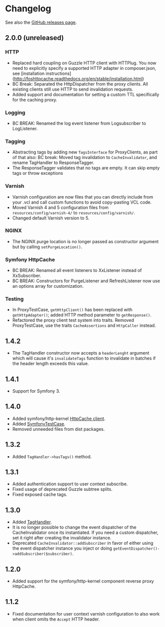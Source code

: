 Changelog
=========

See also the [GitHub releases page](https://github.com/FriendsOfSymfony/FOSHttpCache/releases).

2.0.0 (unreleased)
------------------

### HTTP

* Replaced hard coupling on Guzzle HTTP client with HTTPlug. You now need
  to explicitly specify a supported HTTP adapter in composer.json, see [installation instructions]
  (http://foshttpcache.readthedocs.org/en/stable/installation.html)
* BC Break: Separated the HttpDispatcher from the proxy clients. All existing
  clients still use HTTP to send invalidation requests.
* Added support and documentation for setting a custom TTL specifically for the
  caching proxy.

### Logging

* BC BREAK: Renamed the log event listener from Logsubscriber to LogListener.

### Tagging

* Abstracting tags by adding new `TagsInterface` for ProxyClients, as part of
  that also:
  BC break: Moved tag invalidation to `CacheInvalidator`, and rename TagHandler
  to ResponseTagger.
* The ResponseTagger validates that no tags are empty. It can skip empty tags
  or throw exceptions

### Varnish

* Varnish configuration are now files that you can directly include from your
  .vcl and call custom functions to avoid copy-pasting VCL code.
* Moved Varnish 4 and 5 configuration files from `resources/config/varnish-4/`
  to `resources/config/varnish/`.
* Changed default Varnish version to 5.

### NGINX

* The NGINX purge location is no longer passed as constructor argument but by
  calling `setPurgeLocation()`.

### Symfony HttpCache

* BC BREAK: Renamed all event listeners to XxListener instead of XxSubscriber.
* BC BREAK: Constructors for PurgeListener and RefreshListener now use an
  options array for customization.

### Testing

* In ProxyTestCase, `getHttpClient()` has been replaced with `getHttpAdapter()`;
  added HTTP method parameter to `getResponse()`.
* Refactored the proxy client test system into traits. Removed ProxyTestCase,
  use the traits `CacheAssertions` and `HttpCaller` instead.

1.4.2
-----

* The TagHandler constructor now accepts a ``headerLenght`` argument which will
  cause it's ``invalidateTags`` function to invalidate in batches if the header
  length exceeds this value.

1.4.1
-----

* Support for Symfony 3.

1.4.0
-----

* Added symfony/http-kernel [HttpCache client](http://foshttpcache.readthedocs.org/en/stable/proxy-clients.html#symfony-client).
* Added [SymfonyTestCase](http://foshttpcache.readthedocs.org/en/stable/testing-your-application.html#symfonytestcase).
* Removed unneeded files from dist packages.

1.3.2
-----

* Added `TagHandler->hasTags()` method.

1.3.1
-----

* Added authentication support to user context subscribe.
* Fixed usage of deprecated Guzzle subtree splits.
* Fixed exposed cache tags.

1.3.0
-----

* Added [TagHandler](http://foshttpcache.readthedocs.org/en/stable/invalidation-handlers.html#tag-handler).
* It is no longer possible to change the event dispatcher of the
  CacheInvalidator once its instantiated. If you need a custom dispatcher, set
  it right after creating the invalidator instance.
* Deprecated `CacheInvalidator::addSubscriber` in favor of either using the event
  dispatcher instance you inject or doing `getEventDispatcher()->addSubscriber($subscriber)`.

1.2.0
-----

* Added support for the symfony/http-kernel component reverse proxy HttpCache.

1.1.2
-----

* Fixed documentation for user context varnish configuration to also work when
  client omits the `Accept` HTTP header.
